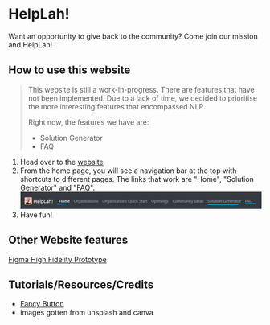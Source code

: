 # HelpLah!
Want an opportunity to give back to the community? Come join our mission and HelpLah!

## How to use this website
> This website is still a work-in-progress. There are features that have not been implemented. Due to a lack of time, we decided to prioritise the more interesting features that encompassed NLP.
> 
> Right now, the features we have are:
> - Solution Generator
> - FAQ 

1.  Head over to the [website](https://lifehack2022yay.github.io/HelpLah/)
2.  From the home page, you will see a navigation bar at the top with shortcuts to different pages. The links that work are "Home", "Solution Generator" and "FAQ".
![Navbar](./Assets/Images/readme-navbar.png)
3. Have fun!

## Other Website features
[Figma High Fidelity Prototype](https://www.figma.com/proto/bbOyPBJmiZIZmXS501D8ch/HelpLah!?node-id=2%3A7&scaling=min-zoom&page-id=0%3A1&starting-point-node-id=2%3A7)

## Tutorials/Resources/Credits
* [Fancy Button](https://codepen.io/seme332/pen/reJOwo)
* images gotten from unsplash and canva
